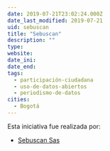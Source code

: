 ```yaml
---
date: 2019-07-21T23:02:24.000Z
date_last_modified: 2019-07-21
uid: sebuscan
title: "Sebuscan"
description: ""
type: 
website: 
date_ini: 
date_end: 
tags:
  - participación-ciudadana
  - uso-de-datos-abiertos
  - periodismo-de-datos
cities: 
  - Bogotá
---
```


Esta iniciativa fue realizada por:

- [Sebuscan Sas](/i/sebuscan-sas.html)
